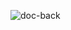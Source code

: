 ![doc-back](https://github.com/Tamires01-alt/tranferencia-backend/assets/62455956/b407f273-22bb-4d3b-bbbf-1c3374ebe60d)
